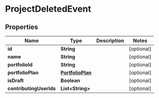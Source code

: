 
# ProjectDeletedEvent

## Properties
Name | Type | Description | Notes
------------ | ------------- | ------------- | -------------
**id** | **String** |  |  [optional]
**name** | **String** |  |  [optional]
**portfolioId** | **String** |  |  [optional]
**portfolioPlan** | [**PortfolioPlan**](PortfolioPlan.md) |  |  [optional]
**isDraft** | **Boolean** |  |  [optional]
**contributingUserIds** | **List&lt;String&gt;** |  |  [optional]



